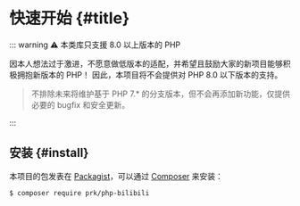 # 快速开始 {#title}

::: warning ⚠️&nbsp;本类库只支援&nbsp;8.0&nbsp;以上版本的&nbsp;PHP

因本人想法过于激进，不愿意做低版本的适配，并希望且鼓励大家的新项目能够积极拥抱新版本的&nbsp;PHP！
因此，本项目将不会提供对&nbsp;PHP&nbsp;8.0&nbsp;以下版本的支持。

> 不排除未来将维护基于&nbsp;PHP&nbsp;7.*&nbsp;的分支版本，但不会再添加新功能，仅提供必要的&nbsp;bugfix&nbsp;和安全更新。

:::

## 安装 {#install}

本项目的包发表在&nbsp;[Packagist](https://packagist.org/packages/prk/php-bilibili)，可以通过&nbsp;[Composer](https://getcomposer.org/)&nbsp;来安装：

```shell
$ composer require prk/php-bilibili
```
